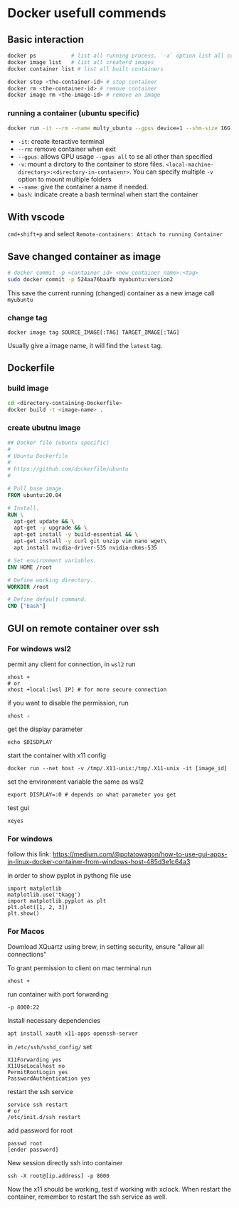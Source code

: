 # Docker usefull commends 

## Basic interaction 

```bash
docker ps           # list all running process, `-a` option list all containers including stopped
docker image list   # list all createrd images
docker container list # list all built containers

docker stop <the-container-id> # stop container
docker rm <the-container-id> # remove container
docker image rm <the-image-id> # remove an image
```

### running a container (ubuntu specific)

``` bash
docker run -it --rm --name multy_ubuntu --gpus device=1 --shm-size 16G -v /media/sde1/multy:/workspace 8d981c027411 bash
```

- `-it`: create iteractive terminal
- `--rm`: remove container when exit 
- `--gpus`: allows GPU usage `--gpus all` to se all other than specified
- `-v`: mount a dirctory to the container to store files. `<local-machine-directory>:<directory-in-contaienr>`. You can specify multiple `-v` option to mount multiple folders
- `--name`: give the container a name if needed.
- `bash`: indicate create a bash terminal when start the container

## With vscode 
`cmd+shift+p` and select `Remote-containers: Attach to running Container`

## Save changed container as image
```bash
# docker commit -p <container_id> <new_container_name>:<tag>
sudo docker commit -p 524aa76baafb myubuntu:version2
```
This save the current running (changed) container as a new image call `myubuntu`
### change tag 
```
docker image tag SOURCE_IMAGE[:TAG] TARGET_IMAGE[:TAG]
```
Usually give a image name, it will find the `latest` tag.

## Dockerfile
### build image
```bash
cd <directory-containing-Dockerfile>
docker build -t <image-name> .
```

### create ubutnu image
```Dockerfile
## Docker file (ubuntu specific)
#
# Ubuntu Dockerfile
#
# https://github.com/dockerfile/ubuntu
#

# Pull base image.
FROM ubuntu:20.04

# Install.
RUN \
  apt-get update && \
  apt-get -y upgrade && \
  apt-get install -y build-essential && \
  apt-get install -y curl git unzip vim nano wget\
  apt install nvidia-driver-535 nvidia-dkms-535

# Set environment variables.
ENV HOME /root

# Define working directory.
WORKDIR /root

# Define default command.
CMD ["bash"]
```
## GUI on remote container over ssh
### For windows wsl2 
permit any client for connection, in `wsl2` run
```
xhost +
# or
xhost +local:[wsl IP] # for more secure connection
```

if you want to disable the permission, run 
```
xhost -
```

get the display parameter 
```
echo $DISDPLAY
```

start the container with x11 config 
```
docker run --net host -v /tmp/.X11-unix:/tmp/.X11-unix -it [image_id]
```

set the environment variable the same as wsl2 
```
export DISPLAY=:0 # depends on what parameter you get
```

test gui 
```
xeyes
```
### For windows
follow this link: https://medium.com/@potatowagon/how-to-use-gui-apps-in-linux-docker-container-from-windows-host-485d3e1c64a3

in order to show pyplot in pythong file use
```
import matplotlib
matplotlib.use('tkagg')
import matplotlib.pyplot as plt
plt.plot([1, 2, 3])
plt.show()
```
### For Macos
Download XQuartz using brew, in setting security, ensure "allow all connections"

To grant permission to client on mac terminal run 
```
xhost +
```

run container with port forwarding
```
-p 8000:22
```

Install necessary dependencies
```
apt install xauth x11-apps openssh-server
```

in `/etc/ssh/sshd_config/` set 
```
X11Forwarding yes
X11UseLocalhost no
PermitRootLogin yes
PasswordAuthentication yes
```

restart the ssh service 
```
service ssh restart
# or
/etc/init.d/ssh restart
```

add password for root
```
passwd root
[ender password]
```

New session directly ssh into container
```
ssh -X root@[ip.address] -p 8000
```

Now the x11 should be working, test if working with xclock. When restart the container, remember to restart the ssh service as well.
